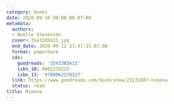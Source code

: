 ```yaml
---
category: books
date: 2020-09-10 00:00:00-07:00
metadata:
  authors:
  - Noelle Stevenson
  cover: 3543385615.jpg
  end_date: 2020-09-12 23:47:11-07:00
  format: paperback
  ids:
    goodreads: '3543385615'
    isbn_10: 0062278223
    isbn_13: '9780062278227'
  link: https://www.goodreads.com/book/show/23131087-nimona
  status: read
title: Nimona
---
```

